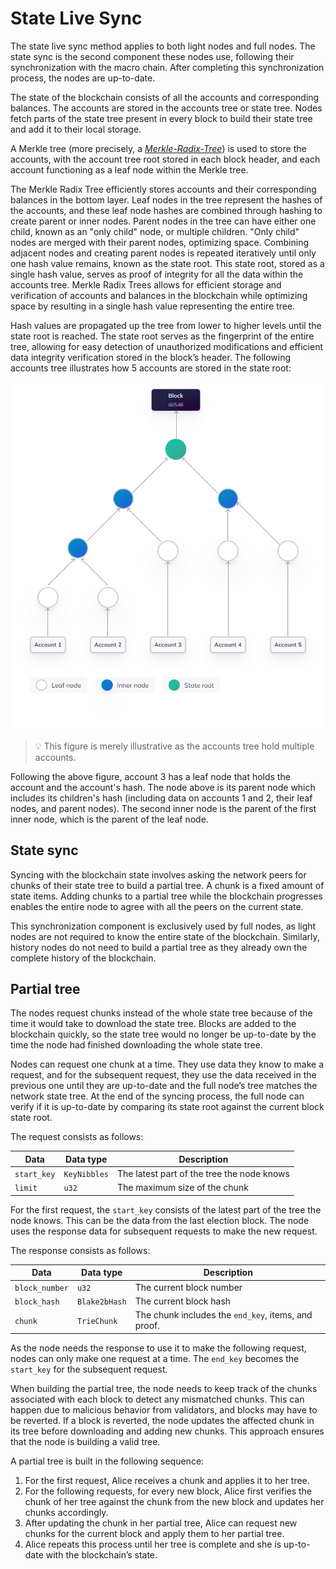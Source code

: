 # State Live Sync

The state live sync method applies to both light nodes and full nodes. The state sync is the second component these nodes use, following their synchronization with the macro chain. After completing this synchronization process, the nodes are up-to-date.

The state of the blockchain consists of all the accounts and corresponding balances. The accounts are stored in the accounts tree or state tree. Nodes fetch parts of the state tree present in every block to build their state tree and add it to their local storage.

A Merkle tree (more precisely, a _[Merkle-Radix-Tree](https://en.wikipedia.org/wiki/Radix_tree)_) is used to store the accounts, with the account tree root stored in each block header, and each account functioning as a leaf node within the Merkle tree.

The Merkle Radix Tree efficiently stores accounts and their corresponding balances in the bottom layer. Leaf nodes in the tree represent the hashes of the accounts, and these leaf node hashes are combined through hashing to create parent or inner nodes. Parent nodes in the tree can have either one child, known as an "only child" node, or multiple children. "Only child" nodes are merged with their parent nodes, optimizing space. Combining adjacent nodes and creating parent nodes is repeated iteratively until only one hash value remains, known as the state root. This state root, stored as a single hash value, serves as proof of integrity for all the data within the accounts tree. Merkle Radix Trees allows for efficient storage and verification of accounts and balances in the blockchain while optimizing space by resulting in a single hash value representing the entire tree.

Hash values are propagated up the tree from lower to higher levels until the state root is reached. The state root serves as the fingerprint of the entire tree, allowing for easy detection of unauthorized modifications and efficient data integrity verification stored in the block’s header. The following accounts tree illustrates how 5 accounts are stored in the state root:

![Alt Text](/assets/images/protocol/merkle-radix-tree.png)

> 💡 This figure is merely illustrative as the accounts tree hold multiple accounts.

Following the above figure, account 3 has a leaf node that holds the account and the account's hash. The node above is its parent node which includes its children's hash (including data on accounts 1 and 2, their leaf nodes, and parent nodes). The second inner node is the parent of the first inner node, which is the parent of the leaf node.

## State sync

Syncing with the blockchain state involves asking the network peers for chunks of their state tree to build a partial tree. A chunk is a fixed amount of state items. Adding chunks to a partial tree while the blockchain progresses enables the entire node to agree with all the peers on the current state.

This synchronization component is exclusively used by full nodes, as light nodes are not required to know the entire state of the blockchain. Similarly, history nodes do not need to build a partial tree as they already own the complete history of the blockchain.

## Partial tree

The nodes request chunks instead of the whole state tree because of the time it would take to download the state tree. Blocks are added to the blockchain quickly, so the state tree would no longer be up-to-date by the time the node had finished downloading the whole state tree.

Nodes can request one chunk at a time. They use data they know to make a request, and for the subsequent request, they use the data received in the previous one until they are up-to-date and the full node’s tree matches the network state tree. At the end of the syncing process, the full node can verify if it is up-to-date by comparing its state root against the current block state root.

The request consists as follows:

| Data      | Data type  | Description                                |
| --------- | ---------- | ------------------------------------------ |
| `start_key` | `KeyNibbles` | The latest part of the tree the node knows |
| `limit`     | `u32`        | The maximum size of the chunk              |

For the first request, the `start_key` consists of the latest part of the tree the node knows. This can be the data from the last election block. The node uses the response data for subsequent requests to make the new request.

The response consists as follows:

| Data         | Data type   | Description                                       |
| ------------ | ----------- | ------------------------------------------------- |
| `block_number` | `u32`         | The current block number                          |
| `block_hash`   | `Blake2bHash` | The current block hash                            |
| `chunk`        | `TrieChunk`   | The chunk includes the `end_key`, items, and proof. |

As the node needs the response to use it to make the following request, nodes can only make one request at a time. The `end_key` becomes the `start_key` for the subsequent request.

When building the partial tree, the node needs to keep track of the chunks associated with each block to detect any mismatched chunks. This can happen due to malicious behavior from validators, and blocks may have to be reverted. If a block is reverted, the node updates the affected chunk in its tree before downloading and adding new chunks. This approach ensures that the node is building a valid tree.

A partial tree is built in the following sequence:

1. For the first request, Alice receives a chunk and applies it to her tree.
2. For the following requests, for every new block, Alice first verifies the chunk of her tree against the chunk from the new block and updates her chunks accordingly.
3. After updating the chunk in her partial tree, Alice can request new chunks for the current block and apply them to her partial tree.
4. Alice repeats this process until her tree is complete and she is up-to-date with the blockchain’s state.
